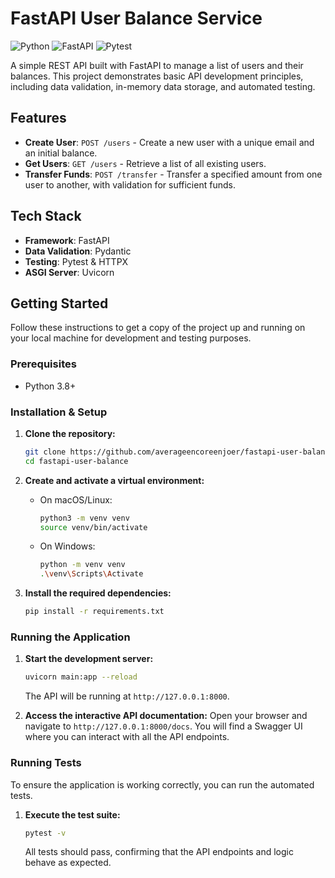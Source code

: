 # FastAPI User Balance Service

![Python](https://img.shields.io/badge/Python-3776AB?style=for-the-badge&logo=python&logoColor=white)
![FastAPI](https://img.shields.io/badge/FastAPI-009688?style=for-the-badge&logo=fastapi&logoColor=white)
![Pytest](https://img.shields.io/badge/Pytest-0A9B71?style=for-the-badge&logo=pytest&logoColor=white)

A simple REST API built with FastAPI to manage a list of users and their balances. This project demonstrates basic API development principles, including data validation, in-memory data storage, and automated testing.

## Features

- **Create User**: `POST /users` - Create a new user with a unique email and an initial balance.
- **Get Users**: `GET /users` - Retrieve a list of all existing users.
- **Transfer Funds**: `POST /transfer` - Transfer a specified amount from one user to another, with validation for sufficient funds.

## Tech Stack

- **Framework**: FastAPI
- **Data Validation**: Pydantic
- **Testing**: Pytest & HTTPX
- **ASGI Server**: Uvicorn

## Getting Started

Follow these instructions to get a copy of the project up and running on your local machine for development and testing purposes.

### Prerequisites

- Python 3.8+

### Installation & Setup

1.  **Clone the repository:**
    ```bash
    git clone https://github.com/averageencoreenjoer/fastapi-user-balance.git
    cd fastapi-user-balance
    ```

2.  **Create and activate a virtual environment:**
    - On macOS/Linux:
      ```bash
      python3 -m venv venv
      source venv/bin/activate
      ```
    - On Windows:
      ```bash
      python -m venv venv
      .\venv\Scripts\Activate
      ```

3.  **Install the required dependencies:**
    ```bash
    pip install -r requirements.txt
    ```

### Running the Application

1.  **Start the development server:**
    ```bash
    uvicorn main:app --reload
    ```
    The API will be running at `http://127.0.0.1:8000`.

2.  **Access the interactive API documentation:**
    Open your browser and navigate to `http://127.0.0.1:8000/docs`. You will find a Swagger UI where you can interact with all the API endpoints.

### Running Tests

To ensure the application is working correctly, you can run the automated tests.

1.  **Execute the test suite:**
    ```bash
    pytest -v
    ```
    All tests should pass, confirming that the API endpoints and logic behave as expected.